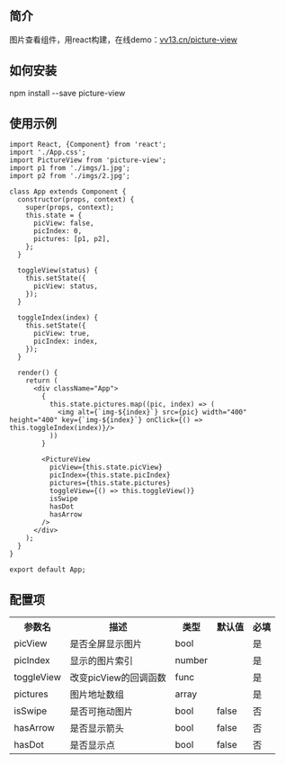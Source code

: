 ## 简介
图片查看组件，用react构建，在线demo：[vv13.cn/picture-view](https://vv13.cn/picture-view)

## 如何安装
npm install --save picture-view

## 使用示例
```
import React, {Component} from 'react';
import './App.css';
import PictureView from 'picture-view';
import p1 from './imgs/1.jpg';
import p2 from './imgs/2.jpg';

class App extends Component {
  constructor(props, context) {
    super(props, context);
    this.state = {
      picView: false,
      picIndex: 0,
      pictures: [p1, p2],
    };
  }

  toggleView(status) {
    this.setState({
      picView: status,
    });
  }

  toggleIndex(index) {
    this.setState({
      picView: true,
      picIndex: index,
    });
  }

  render() {
    return (
      <div className="App">
        {
          this.state.pictures.map((pic, index) => (
            <img alt={`img-${index}`} src={pic} width="400" height="400" key={`img-${index}`} onClick={() => this.toggleIndex(index)}/>
          ))
        }

        <PictureView
          picView={this.state.picView}
          picIndex={this.state.picIndex}
          pictures={this.state.pictures}
          toggleView={() => this.toggleView()}
          isSwipe
          hasDot
          hasArrow
        />
      </div>
    );
  }
}

export default App;

```

## 配置项

<table>
<tr>
  <th>参数名</th>
  <th>描述</th>
  <th>类型</th>
  <th>默认值</th>
  <th>必填</th>
</tr>
<tr>
  <td>picView</td>
  <td>是否全屏显示图片</td>
  <td>bool</td>
  <td></td>
  <td>是</td>
</tr>
<tr>
  <td>picIndex</td>
  <td>显示的图片索引</td>
  <td>number</td>
  <td></td>
  <td>是</td>
</tr>
<tr>
  <td>toggleView</td>
  <td>改变picView的回调函数</td>
  <td>func</td>
  <td></td>
  <td>是</td>
</tr>
<tr>
  <td>pictures</td>
  <td>图片地址数组</td>
  <td>array</td>
  <td></td>
  <td>是</td>
</tr>
<tr>
  <td>isSwipe</td>
  <td>是否可拖动图片</td>
  <td>bool</td>
  <td>false</td>
  <td>否</td>
</tr>
<tr>
  <td>hasArrow</td>
  <td>是否显示箭头</td>
  <td>bool</td>
  <td>false</td>
  <td>否</td>
</tr>
<tr>
  <td>hasDot</td>
  <td>是否显示点</td>
  <td>bool</td>
  <td>false</td>
  <td>否</td>
</tr>
</table>
